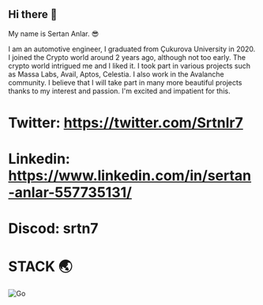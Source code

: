 ## Hi there 👋

My name is Sertan Anlar. 😎

I am an automotive engineer, I graduated from Çukurova University in 2020. I joined the Crypto world around 2 years ago, although not too early. The crypto world intrigued me and I liked it. I took part in various projects such as Massa Labs, Avail, Aptos, Celestia. I also work in the Avalanche community. I believe that I will take part in many more beautiful projects thanks to my interest and passion. I'm excited and impatient for this.


# Twitter: https://twitter.com/Srtnlr7
# Linkedin: https://www.linkedin.com/in/sertan-anlar-557735131/
# Discod: srtn7


# STACK  🌏
![Go](https://img.shields.io/badge/go-%2300ADD8.svg?style=for-the-badge&logo=go&logoColor=white)
